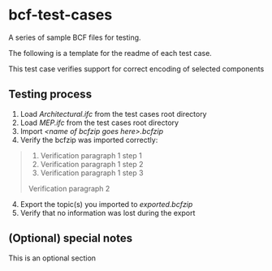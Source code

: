 # bcf-test-cases

A series of sample BCF files for testing.

The following is a template for the readme of each test case.

This test case verifies support for correct encoding of selected components

## Testing process

1. Load _Architectural.ifc_ from the test cases root directory
2. Load _MEP.ifc_ from the test cases root directory
3. Import _\<name of bcfzip goes here>.bcfzip_
4. Verify the bcfzip was imported correctly:

> 1. Verification paragraph 1 step 1
> 2. Verification paragraph 1 step 2
> 3. Verification paragraph 1 step 3 
> 
> Verification paragraph 2 

4. Export the topic(s) you imported to _exported.bcfzip_
5. Verify that no information was lost during the export

## (Optional) special notes

This is an optional section 

